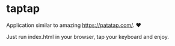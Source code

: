 # taptap

Application similar to amazing https://patatap.com/. ❤️

Just run index.html in your browser, tap your keyboard and enjoy. 
